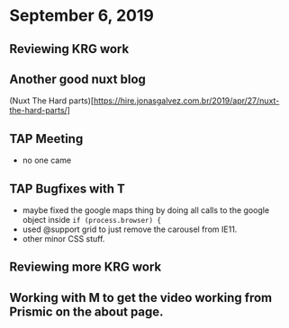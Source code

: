 # September 6, 2019

## Reviewing KRG work

## Another good nuxt blog
(Nuxt The Hard parts)[https://hire.jonasgalvez.com.br/2019/apr/27/nuxt-the-hard-parts/]

## TAP Meeting
- no one came

## TAP Bugfixes with T
- maybe fixed the google maps thing by doing all calls to the google object inside `if (process.browser) {`
- used @support grid to just remove the carousel from IE11.
- other minor CSS stuff. 

## Reviewing more KRG work

## Working with M to get the video working from Prismic on the about page.